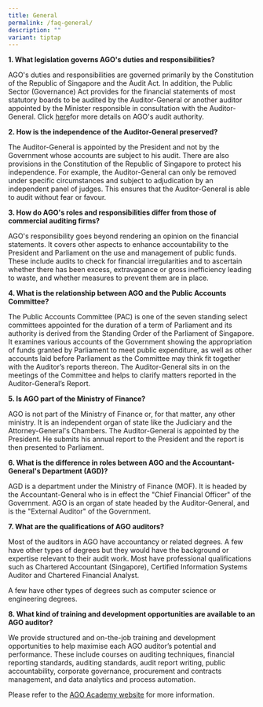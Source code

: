 ```yaml
---
title: General
permalink: /faq-general/
description: ""
variant: tiptap
---
```

<p><strong>1. What legislation governs AGO's duties and responsibilities?</strong>
</p>
<p>AGO's duties and responsibilities are governed primarily by the Constitution
of the Republic of Singapore and the Audit Act. In addition, the Public
Sector (Governance) Act provides for the financial statements of most statutory
boards to be audited by the Auditor-General or another auditor appointed
by the Minister responsible in consultation with the Auditor-General. Click
<a href="https://www.ago.gov.sg/who-we-are/authority/" rel="noopener noreferrer nofollow" target="_blank">here</a>for more details on AGO's audit authority.</p>
<p><strong>2. How is the independence of the Auditor-General preserved?</strong>
</p>
<p>The Auditor-General is appointed by the President and not by the Government
whose accounts are subject to his audit. There are also provisions in the
Constitution of the Republic of Singapore to protect his independence.
For example, the Auditor-General can only be removed under specific circumstances
and subject to adjudication by an independent panel of judges. This ensures
that the Auditor-General is able to audit without fear or favour.</p>
<p><strong>3. How do AGO's roles and responsibilities differ from those of commercial auditing firms?</strong>
</p>
<p>AGO's responsibility goes beyond rendering an opinion on the financial
statements. It covers other aspects to enhance accountability to the President
and Parliament on the use and management of public funds. These include
audits to check for financial irregularities and to ascertain whether there
has been excess, extravagance or gross inefficiency leading to waste, and
whether measures to prevent them are in place.</p>
<p><strong>4. What is the relationship between AGO and the Public Accounts Committee?</strong>
</p>
<p>The Public Accounts Committee (PAC) is one of the seven standing select
committees appointed for the duration of a term of Parliament and its authority
is derived from the Standing Order of the Parliament of Singapore. It examines
various accounts of the Government showing the appropriation of funds granted
by Parliament to meet public expenditure, as well as other accounts laid
before Parliament as the Committee may think fit together with the Auditor’s
reports thereon. The Auditor-General sits in on the meetings of the Committee
and helps to clarify matters reported in the Auditor-General’s Report.</p>
<p><strong>5. Is AGO part of the Ministry of Finance?</strong>
</p>
<p>AGO is not part of the Ministry of Finance or, for that matter, any other
ministry. It is an independent organ of state like the Judiciary and the
Attorney-General's Chambers. The Auditor-General is appointed by the President.
He submits his annual report to the President and the report is then presented
to Parliament.</p>
<p><strong>6. What is the difference in roles between AGO and the Accountant-General's Department (AGD)?</strong>
</p>
<p>AGD is a department under the Ministry of Finance (MOF). It is headed
by the Accountant-General who is in effect the "Chief Financial Officer"
of the Government. AGO is an organ of state headed by the Auditor-General,
and is the "External Auditor" of the Government.</p>
<p><strong>7. What are the qualifications of AGO auditors?</strong>
</p>
<p>Most of the auditors in AGO have accountancy or related degrees. A few
have other types of degrees but they would have the background or expertise
relevant to their audit work. Most have professional qualifications such
as Chartered Accountant (Singapore), Certified Information Systems Auditor
and Chartered Financial Analyst.</p>
<p>A few have other types of degrees such as computer science or engineering
degrees.</p>
<p><strong>8. What kind of training and development opportunities are available to an AGO auditor?</strong>
</p>
<p>We provide structured and on-the-job training and development opportunities
to help maximise each AGO auditor’s potential and performance. These include
courses on auditing techniques, financial reporting standards, auditing
standards, audit report writing, public accountability, corporate governance,
procurement and contracts management, and data analytics and process automation.</p>
<p>Please refer to the <a href="https://www.ago.gov.sg/ago-academy/academy/" rel="noopener noreferrer nofollow" target="_blank">AGO Academy website</a> for
more information.</p>